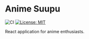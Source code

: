 # Anime Suupu

![CI](https://github.com/srodrigo/anime-suupu/workflows/CI/badge.svg)
[![License: MIT](https://img.shields.io/badge/License-MIT-yellow.svg)](https://opensource.org/licenses/MIT)

React application for anime enthusiasts.
